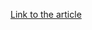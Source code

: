 [Link to the article](https://zscaler.com/blogs/research/apt-31-leverages-covid-19-vaccine-theme-and-abuses-legitimate-online-services)
